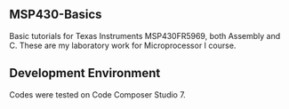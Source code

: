 ## MSP430-Basics
Basic tutorials for Texas Instruments MSP430FR5969, both Assembly and C. These are my laboratory work for Microprocessor I course.

## Development Environment
Codes were tested on Code Composer Studio 7.
